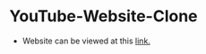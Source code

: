 # YouTube-Website-Clone

- Website can be viewed at this [link.](https://sampath-vinayakh.github.io/YouTube-Website-Clone/) 

